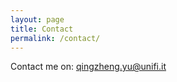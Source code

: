 ```yaml
---
layout: page
title: Contact
permalink: /contact/
---
```


Contact me on: <a href="mailto:qingzheng.yu@unifi.it" class="link silver hover-blue pv1">qingzheng.yu@unifi.it</a>
